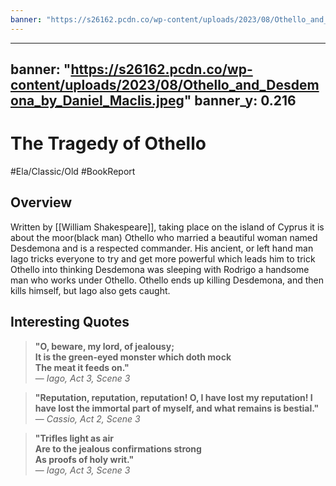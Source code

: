 ```yaml
---
banner: "https://s26162.pcdn.co/wp-content/uploads/2023/08/Othello_and_Desdemona_by_Daniel_Maclis.jpeg"
---
```

---
banner: "https://s26162.pcdn.co/wp-content/uploads/2023/08/Othello_and_Desdemona_by_Daniel_Maclis.jpeg"
banner_y: 0.216
---
# The Tragedy of Othello 
#Ela/Classic/Old #BookReport 

## Overview

Written by [[William Shakespeare]], taking place on the island of Cyprus it is about the moor(black man) Othello who married a beautiful woman named Desdemona and is a respected commander. His ancient, or left hand man Iago tricks everyone to try and get more powerful which leads him to trick Othello into thinking Desdemona was sleeping with Rodrigo a handsome man who works under Othello. Othello ends up killing Desdemona, and then kills himself, but Iago also gets caught.

## Interesting Quotes 

> **"O, beware, my lord, of jealousy;  
> It is the green-eyed monster which doth mock  
> The meat it feeds on."**  
— _Iago, Act 3, Scene 3_

> **"Reputation, reputation, reputation! O, I have lost my reputation! I have lost the immortal part of myself, and what remains is bestial."**  
— _Cassio, Act 2, Scene 3_

> **"Trifles light as air  
> Are to the jealous confirmations strong  
> As proofs of holy writ."**  
— _Iago, Act 3, Scene 3_

